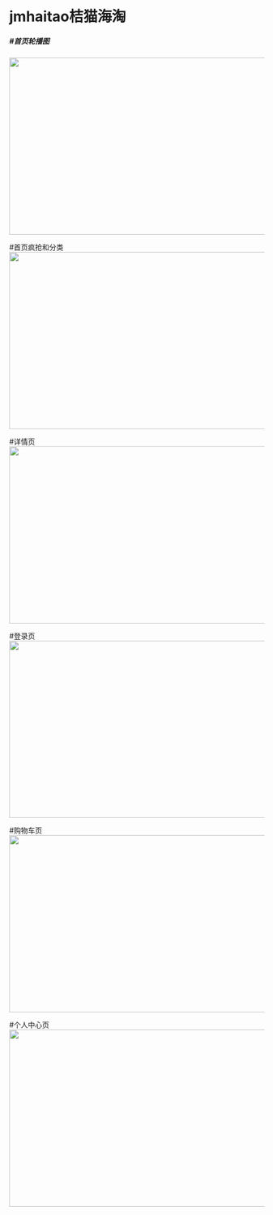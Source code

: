 # jmhaitao桔猫海淘

<h5>#首页轮播图</h5>
<img src="https://img-blog.csdnimg.cn/20200617092043448.jpg?x-oss-process=image/watermark,type_ZmFuZ3poZW5naGVpdGk,shadow_10,text_aHR0cHM6Ly9ibG9nLmNzZG4ubmV0L3FxXzQ2NTE1NTI0,size_16,color_FFFFFF,t_70#pic_center" width="600px" height="350px">

#首页疯抢和分类
<img src="https://img-blog.csdnimg.cn/20200617092102623.jpg?x-oss-process=image/watermark,type_ZmFuZ3poZW5naGVpdGk,shadow_10,text_aHR0cHM6Ly9ibG9nLmNzZG4ubmV0L3FxXzQ2NTE1NTI0,size_16,color_FFFFFF,t_70#pic_center" width="600px" height="350px">

#详情页
<img src="https://img-blog.csdnimg.cn/2020061709211878.jpg?x-oss-process=image/watermark,type_ZmFuZ3poZW5naGVpdGk,shadow_10,text_aHR0cHM6Ly9ibG9nLmNzZG4ubmV0L3FxXzQ2NTE1NTI0,size_16,color_FFFFFF,t_70#pic_center"  width="600px" height="350px">

#登录页
<img src="https://img-blog.csdnimg.cn/20200617092138201.jpg?x-oss-process=image/watermark,type_ZmFuZ3poZW5naGVpdGk,shadow_10,text_aHR0cHM6Ly9ibG9nLmNzZG4ubmV0L3FxXzQ2NTE1NTI0,size_16,color_FFFFFF,t_70#pic_center"  width="600px" height="350px">

#购物车页
<img src="https://img-blog.csdnimg.cn/20200617092152582.jpg?x-oss-process=image/watermark,type_ZmFuZ3poZW5naGVpdGk,shadow_10,text_aHR0cHM6Ly9ibG9nLmNzZG4ubmV0L3FxXzQ2NTE1NTI0,size_16,color_FFFFFF,t_70#pic_center"  width="600px" height="350px">

#个人中心页
<img src="https://img-blog.csdnimg.cn/20200617092203411.jpg?x-oss-process=image/watermark,type_ZmFuZ3poZW5naGVpdGk,shadow_10,text_aHR0cHM6Ly9ibG9nLmNzZG4ubmV0L3FxXzQ2NTE1NTI0,size_16,color_FFFFFF,t_70#pic_center"  width="600px" height="350px">

